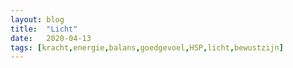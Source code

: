 ```yaml
---
layout: blog
title:  "Licht"
date:   2020-04-13
tags: [kracht,energie,balans,goedgevoel,HSP,licht,bewustzijn]
---
```

